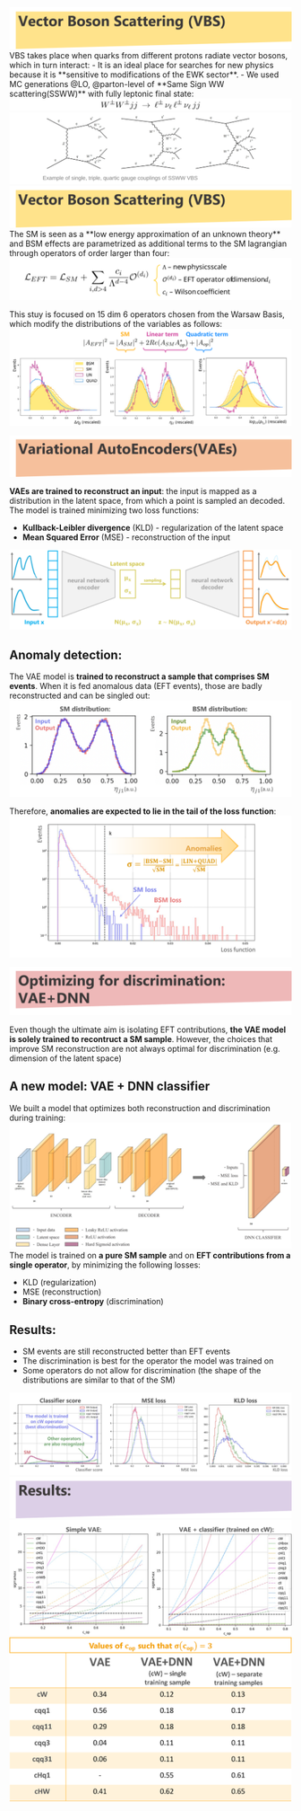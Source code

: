 
<img src="./docs/assets/images/ch1.png" alt="ch1"> 
VBS takes place when quarks from different protons radiate vector bosons, which in turn interact:
- It is an ideal place for searches for new physics because it is **sensitive to modifications of the EWK sector**.
- We used MC generations @LO, @parton-level of **Same Sign WW scattering(SSWW)** with fully leptonic final state:

<img src="./docs/assets/images/ssww.png" alt="ssww">
<img src="./docs/assets/images/feynman.svg" alt="feynman">

<img src="./docs/assets/images/ch2.png" alt="ch2"> 
The SM is seen as a **low energy approximation of an unknown theory** and BSM effects are parametrized as additional terms to the SM lagrangian through operators of order larger than four:

<img src="./docs/assets/images/LEFT.svg" alt="LEFT">

This stuy is focused on 15 dim 6 operators chosen from the Warsaw Basis, which modify the distributions of the variables as follows:
<img src="./docs/assets/images/EFTcontrib.png" alt="EFTcontrib">


<img src="./docs/assets/images/ch3.png" alt="ch3"> 

**VAEs are trained to reconstruct an input**: the input is mapped as a distribution in the latent space, from which a point is sampled an decoded.  
The model is trained minimizing two loss functions:
- **Kullback-Leibler divergence** (KLD) - regularization of the latent space
- **Mean Squared Error** (MSE) - reconstruction of the input

<img src="./docs/assets/images/vae_mechanism.png" alt="vae_mechanism">

## Anomaly detection:
The VAE model is **trained to reconstruct a sample that comprises SM events**. When it is fed anomalous data (EFT events), those are badly reconstructed and can be singled out:
<img src="./docs/assets/images/inout.png" alt="inout">

Therefore, **anomalies are expected to lie in the tail of the loss function**:
<img src="./docs/assets/images/lossAD.png" alt="lossAD">

<img src="./docs/assets/images/ch4.png" alt="ch4"> 

Even though the ultimate aim is isolating EFT contributions, **the VAE model is solely trained to recontruct a SM sample**. However, the choices that improve SM reconstruction are not always optimal for discrimination (e.g. dimension of the latent space)

## A new model: VAE + DNN classifier
We built a model that optimizes both reconstruction and discrimination during training:
<img src="./docs/assets/images/full_model.png" alt="full_model">  
The model is trained on **a pure SM sample** and on **EFT contributions from a single operator**, by minimizing the following losses:
- KLD (regularization)
- MSE (reconstruction)
- **Binary cross-entropy** (discrimination)

## Results:
- SM events are still reconstructed better than EFT events 
- The discrimination is best for the operator the model was trained on
- Some operators do not allow for discrimination (the shape of the distributions are similar to that of the SM)
     
<img src="./docs/assets/images/out_result.png" alt="out_result"> 

<img src="./docs/assets/images/ch5.png" alt="ch5"> 

<img src="./docs/assets/images/sigmamax.png" alt="sigmamax"> 
<img src="./docs/assets/images/cop.png" alt="cop"> 

